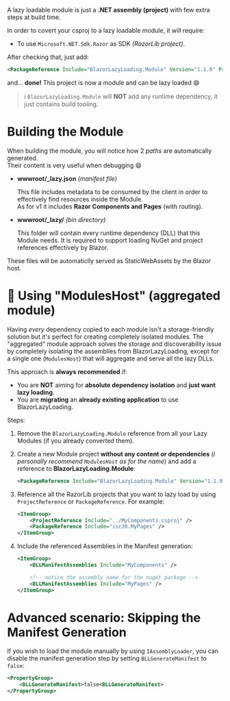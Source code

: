 A lazy loadable module is just a **.NET assembly (project)** with few extra steps at build time.

In order to covert your csproj to a lazy loadable module, it will require:
- To use `Microsoft.NET.Sdk.Razor` as SDK *(RazorLib project)*.

After checking that, just add:
```xml
<PackageReference Include="BlazorLazyLoading.Module" Version="1.1.0" PrivateAssets="all" />
```

and... **done!** This project is now a module and can be lazy loaded 😄

> ℹ️ `BlazorLazyLoading.Module` will **NOT** add any runtime dependency, it just contains build tooling.

# Building the Module

When building the module, you will notice how 2 *paths* are automatically generated.<br/>
Their content is very useful when debugging 😄

- **wwwroot/_lazy.json** *(manifest file)*

  This file includes metadata to be consumed by the client in order to effectively find resources inside the Module.<br/>As for v1 it includes **Razor Components and Pages** (with routing).


- **wwwroot/_lazy/** *(bin directory)*

  This folder will contain every runtime dependency (DLL) that this Module needs. It is required to support loading NuGet and project references effectively by Blazor.

These files will be automaticlly served as StaticWebAssets by the Blazor host.

# 🌟 Using "ModulesHost" (aggregated module)

Having *every* dependency copied to each module isn't a storage-friendly solution but it's perfect for creating completely isolated modules. The "aggregated" module approach solves the storage and discoverability issue by completely isolating the assemblies from BlazorLazyLoading, except for a single one (`ModulesHost`) that will aggregate and serve all the lazy DLLs.

This approach is **always recommended** if:

- You are **NOT** aiming for **absolute dependency isolation** and **just want lazy loading**.
- You are **migrating** an **already existing application** to use BlazorLazyLoading.

Steps:

1. Remove the `BlazorLazyLoading.Module` reference from all your Lazy Modules (if you already converted them).

1. Create a new Module project **without any content or dependencies** (*I personally recommend `ModulesHost` as for the name*) and add a reference to **BlazorLazyLoading.Module**:
    ```xml
    <PackageReference Include="BlazorLazyLoading.Module" Version="1.1.0" PrivateAssets="all" />
    ```

1. Reference all the RazorLib projects that you want to lazy load by using `ProjectReference` or `PackageReference`. For example:
    ```xml
    <ItemGroup>
        <ProjectReference Include="../MyComponents.csproj" />
        <PackageReference Include="isc30.MyPages" />
    </ItemGroup>
    ```

2. Include the referenced Assemblies in the Manifest generation:<br/>
    ```xml
    <ItemGroup>
        <BLLManifestAssemblies Include="MyComponents" />

        <!-- notice the assembly name for the nuget package -->
        <BLLManifestAssemblies Include="MyPages" />
    </ItemGroup>
    ```

# Advanced scenario: Skipping the Manifest Generation

If you wish to load the module manually by using `IAssemblyLoader`, you can disable the manifest generation step by setting `BLLGenerateManifest` to `false`:

```xml
<PropertyGroup>
    <BLLGenerateManifest>false<BLLGenerateManifest>
</PropertyGroup>
```